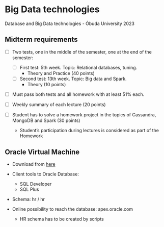 # Big Data technologies
Database and Big Data technologies - Óbuda University 2023

## Midterm requirements
- [ ] Two tests, one in the middle of the semester, one at the end of the semester:
  - [ ] First test: 5th week. Topic: Relational databases, tuning.
    - Theory and Practice (40 points)
  - [ ] Second test: 13th week. Topic: Big data and Spark.
    - Theory (10 points)

- [ ] Must pass both tests and all homework with at least 51% each.

- [ ] Weekly summary of each lecture (20 points)

- [ ] Student has to solve a homework project in the topics of Cassandra, MongoDB and Spark (30 points)
  - Student’s participation during lectures is considered as part of the Homework

## Oracle Virtual Machine

- Download from [here](https://obudaiegyetem-my.sharepoint.com/:u:/g/personal/legradi_gabor_uni-obuda_hu/EXYR68hpKE5LoVZaNmTJOzkBD2-Q6FCL4O-DQ0SNYrJMiQ?e=fjWls2)
- Client tools to Oracle Database:
  - SQL Developer
  - SQL Plus

- Schema: hr / hr

- Online possibility to reach the database: apex.oracle.com
    - HR schema has to be created by scripts
